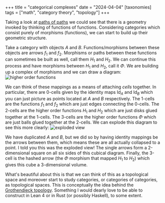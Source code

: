 +++
title = "categorical complexes"
date = "2024-04-04"
[taxonomies]
tags = ["math", "category theory", "topology"]
+++

Taking a look at [paths of paths](/braindump/#paths-of-paths) we could see that there is a geometry invoked by thinking of functions of functions.
Considering categories which consist purely of morphisms (functions), we can start to build up their geometric structure.

Take a category with objects $A$ and $B$.
Functions/morphisms between these objects are arrows $f_1$ and $f_2$. 
Morphisms or paths between these functions can sometimes be built as well, call them $H_1$ and $H_2$.
We can continue this process and have morphisms between $H_1$ and $H_2$, call it $\Phi$.
We are building up a complex of morphisms and we can draw a diagram:
![higher order functions](/images/blurbs/categorical_complexes/higher_order_functions.svg)

We can think of these mappings as a means of attaching *cells* together.
In particular, there are $0$-cells given by the identity maps $\operatorname{Id}_A$ and $\operatorname{Id}_B$ which you can just picture as points located at $A$ and $B$ respectively.
The $1$-cells are the functions $f_1$ and $f_2$ which are just edges connecting the $0$-cells.
The $2$-cells are the higher order functions $H_1$ and $H_2$ which are just disks glued together at the $1$-cells.
The $3$-cells are the higher order functions $\Phi$ which are just balls glued together at the $2$-cells.
We can explode this diagram to see this more clearly:
![exploded view](/images/blurbs/categorical_complexes/exploded_view.svg)

We have duplicated $A$ and $B$, but we did so by having identity mappings be the arrows between them, which means these are all actually collapsed to a point. 
I told you this was the exploded view!
The single arrows form a 2-dimensional square on all six sides of this cubical diagram. 
Finally, the 3-cell is the hashed arrow (the $\Phi$ morphism that mapped $H_1$ to $H_2$) which gives this cube a 3-dimensional volume.

What's beautiful about this is that we can think of this as a topological space and moreover start to study categories, or categories of categories, as topological spaces.
This is conceptually the idea behind the [Grothendieck topology](https://en.wikipedia.org/wiki/Grothendieck_topology).
Something I would dearly love to be able to construct in Lean 4 or in Rust (or possibly Haskell), to some extent.